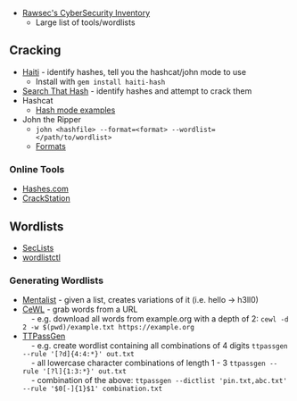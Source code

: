 - [Rawsec's CyberSecurity Inventory](https://inventory.raw.pm/tools.html#title-tools-cracking)
	- Large list of tools/wordlists
## Cracking
- [Haiti](https://noraj.github.io/haiti/#/) - identify hashes, tell you the hashcat/john mode to use
	- Install with `gem install haiti-hash`
- [Search That Hash](https://github.com/HashPals/Search-That-Hash) - identify hashes and attempt to crack them
- Hashcat
	- [Hash mode examples](https://hashcat.net/wiki/doku.php?id=example_hashes)
- John the Ripper
	- `john <hashfile> --format=<format> --wordlist=</path/to/wordlist>`
	- [Formats](https://pentestmonkey.net/cheat-sheet/john-the-ripper-hash-formats)
### Online Tools
- [Hashes.com](https://hashes.com/en/decrypt/hash)
- [CrackStation](https://crackstation.net/)
## Wordlists
- [SecLists](https://github.com/danielmiessler/SecLists)  
- [wordlistctl](https://github.com/BlackArch/wordlistctl)   
### Generating Wordlists  
- [Mentalist](https://github.com/sc0tfree/mentalist) - given a list, creates variations of it (i.e. hello -> h3ll0)  
- [CeWL](https://github.com/digininja/CeWL) - grab words from a URL  
    - e.g. download all words from example.org with a depth of 2: `cewl -d 2 -w $(pwd)/example.txt https://example.org`  
- [TTPassGen](https://github.com/tp7309/TTPassGen)  
    - e.g. create wordlist containing all combinations of 4 digits `ttpassgen --rule '[?d]{4:4:*}' out.txt`  
    - all lowercase character combinations of length 1 - 3 `ttpassgen --rule '[?l]{1:3:*}' out.txt`  
    - combination of the above: `ttpassgen --dictlist 'pin.txt,abc.txt' --rule '$0[-]{1}$1' combination.txt`